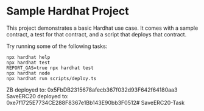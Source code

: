 # Sample Hardhat Project

This project demonstrates a basic Hardhat use case. It comes with a sample contract, a test for that contract, and a script that deploys that contract.

Try running some of the following tasks:

```shell
npx hardhat help
npx hardhat test
REPORT_GAS=true npx hardhat test
npx hardhat node
npx hardhat run scripts/deploy.ts
```

ZB deployed to: 0x5FbDB2315678afecb367f032d93F642f64180aa3
SaveERC20 deployed to: 0xe7f1725E7734CE288F8367e1Bb143E90bb3F0512# SaveERC20-Task
